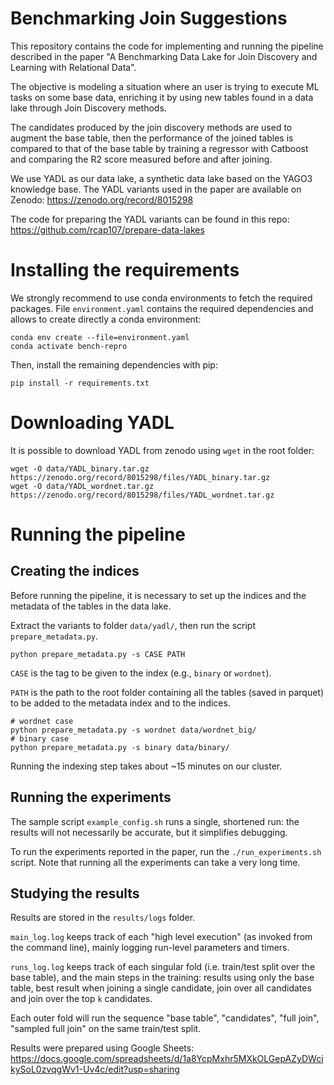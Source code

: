 Benchmarking Join Suggestions
===
This repository contains the code for implementing and running the pipeline described in the paper "A Benchmarking Data
Lake for Join Discovery and Learning with Relational Data".

The objective is modeling a situation where an user is trying to execute ML tasks on some base data, enriching it by
using new tables found in a data lake through Join Discovery methods.

The candidates produced by the join discovery methods are used to augment the base table, then the performance of the
joined tables is compared to that of the base table by training a regressor with Catboost and comparing the R2 score
measured before and after joining.

We use YADL as our data lake, a synthetic data lake based on the YAGO3 knowledge base. The YADL variants used in the paper
are available on Zenodo: https://zenodo.org/record/8015298

The code for preparing the YADL variants can be found in this repo: https://github.com/rcap107/prepare-data-lakes

# Installing the requirements
We strongly recommend to use conda environments to fetch the required packages. File `environment.yaml` contains the
required dependencies and allows to create directly a conda environment:
```
conda env create --file=environment.yaml
conda activate bench-repro
```
Then, install the remaining dependencies with pip:
```
pip install -r requirements.txt
```

# Downloading YADL
It is possible to download YADL from zenodo using `wget` in the root folder:
```
wget -O data/YADL_binary.tar.gz https://zenodo.org/record/8015298/files/YADL_binary.tar.gz
wget -O data/YADL_wordnet.tar.gz https://zenodo.org/record/8015298/files/YADL_wordnet.tar.gz
```

# Running the pipeline
## Creating the indices
Before running the pipeline, it is necessary to set up the indices and the metadata of the tables in the data lake.

Extract the variants to folder `data/yadl/`, then run the script `prepare_metadata.py`.
```
python prepare_metadata.py -s CASE PATH
```
`CASE` is the tag to be given to the index (e.g., `binary` or `wordnet`).

`PATH` is the path to the root folder containing all the tables (saved in parquet) to be added to the metadata index and
to the indices.

```
# wordnet case
python prepare_metadata.py -s wordnet data/wordnet_big/
# binary case
python prepare_metadata.py -s binary data/binary/
```
Running the indexing step takes about ~15 minutes on our cluster.

## Running the experiments
The sample script `example_config.sh` runs a single, shortened run: the results will not necessarily be accurate, but it
simplifies debugging.

To run the experiments reported in the paper, run the `./run_experiments.sh` script. Note that running all the experiments
can take a very long time.

## Studying the results
Results are stored in the `results/logs` folder.

`main_log.log` keeps track of each "high level execution" (as invoked
from the command line), mainly logging run-level parameters and timers.

`runs_log.log` keeps track of each singular fold (i.e. train/test split over the base table), and the main steps in the
training: results using only the base table, best result when joining a single candidate, join over all candidates and
join over the top `k` candidates.

Each outer fold will run the sequence "base table", "candidates", "full join", "sampled full join" on the same train/test
split.

Results were prepared using Google Sheets:
https://docs.google.com/spreadsheets/d/1a8YcpMxhr5MXkOLGepAZyDWcikySoL0zvqgWv1-Uv4c/edit?usp=sharing

